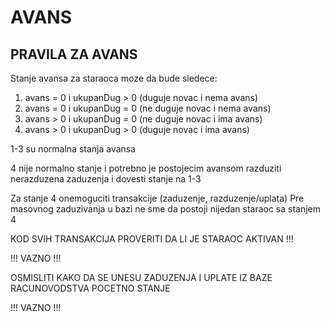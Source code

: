 # AVANS


## PRAVILA ZA AVANS

Stanje avansa za staraoca moze da bude sledece:

1. avans = 0 i ukupanDug > 0 (duguje novac i nema avans)
2. avans = 0 i ukupanDug = 0 (ne duguje novac i nema avans)
3. avans > 0 i ukupanDug = 0 (ne duguje novac i ima avans)
4. avans > 0 i ukupanDug > 0 (duguje novac i ima avans)

1-3 su normalna stanja avansa

4 nije normalno stanje i potrebno je postojecim avansom razduziti nerazduzena zaduzenja i dovesti stanje na 1-3

Za stanje 4 onemoguciti transakcije (zaduzenje, razduzenje/uplata)
Pre masovnog zaduzivanja u bazi ne sme da postoji nijedan staraoc sa stanjem 4


KOD SVIH TRANSAKCIJA PROVERITI DA LI JE STARAOC AKTIVAN !!!


!!! VAZNO !!!

OSMISLITI KAKO DA SE UNESU ZADUZENJA I UPLATE IZ BAZE RACUNOVODSTVA
POCETNO STANJE

!!! VAZNO !!!
